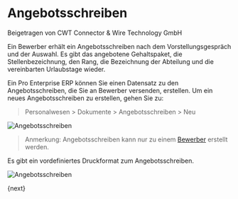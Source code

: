 # Angebotsschreiben
<span class="text-muted contributed-by">Beigetragen von CWT Connector & Wire Technology GmbH</span>

Ein Bewerber erhält ein Angebotsschreiben nach dem Vorstellungsgespräch und der Auswahl. Es gibt das angebotene Gehaltspaket, die Stellenbezeichnung, den Rang, die Bezeichnung der Abteilung und die vereinbarten Urlaubstage wieder.

Ein Pro Enterprise ERP können Sie einen Datensatz zu den Angebotsschreiben, die Sie an Bewerber versenden, erstellen. Um ein neues Angebotsschreiben zu erstellen, gehen Sie zu:

> Personalwesen > Dokumente > Angebotsschreiben > Neu

<img class="screenshot" alt="Angebotsschreiben" src="/docs/assets/img/human-resources/offer-letter.png">

> Anmerkung: Angebotsschreiben kann nur zu einem [Bewerber](/docs/user/manual/de/human-resources/job-applicant.html) erstellt werden.

Es gibt ein vordefiniertes Druckformat zum Angebotsschreiben.

<img class="screenshot" alt="Angebotsschreiben" src="/docs/assets/img/human-resources/offer-letter-print.png">

{next}
